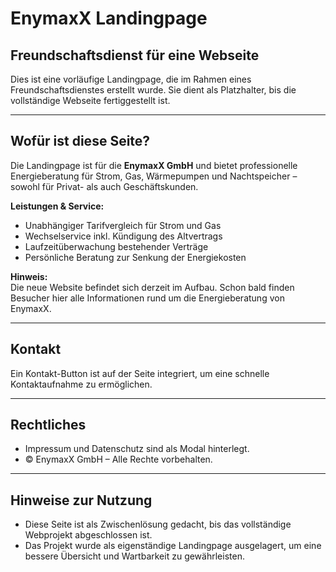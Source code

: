 # EnymaxX Landingpage

## Freundschaftsdienst für eine Webseite

Dies ist eine vorläufige Landingpage, die im Rahmen eines Freundschaftsdienstes erstellt wurde. Sie dient als Platzhalter, bis die vollständige Webseite fertiggestellt ist.

---

## Wofür ist diese Seite?

Die Landingpage ist für die **EnymaxX GmbH** und bietet professionelle Energieberatung für Strom, Gas, Wärmepumpen und Nachtspeicher – sowohl für Privat- als auch Geschäftskunden.

**Leistungen & Service:**
- Unabhängiger Tarifvergleich für Strom und Gas
- Wechselservice inkl. Kündigung des Altvertrags
- Laufzeitüberwachung bestehender Verträge
- Persönliche Beratung zur Senkung der Energiekosten

**Hinweis:**  
Die neue Website befindet sich derzeit im Aufbau. Schon bald finden Besucher hier alle Informationen rund um die Energieberatung von EnymaxX.

---

## Kontakt

Ein Kontakt-Button ist auf der Seite integriert, um eine schnelle Kontaktaufnahme zu ermöglichen.

---

## Rechtliches

- Impressum und Datenschutz sind als Modal hinterlegt.
- © EnymaxX GmbH – Alle Rechte vorbehalten.

---

## Hinweise zur Nutzung

- Diese Seite ist als Zwischenlösung gedacht, bis das vollständige Webprojekt abgeschlossen ist.
- Das Projekt wurde als eigenständige Landingpage ausgelagert, um eine bessere Übersicht und Wartbarkeit zu gewährleisten.
